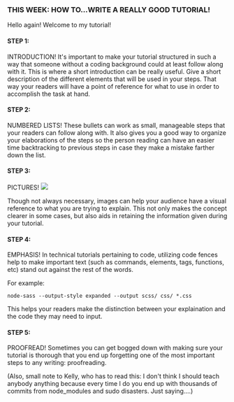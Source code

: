 ### THIS WEEK: HOW TO...WRITE A REALLY GOOD TUTORIAL!

Hello again! Welcome to my tutorial! 

<h4>STEP 1:</h4> INTRODUCTION! It's important to make your tutorial structured in such a way that someone without a coding background could at least follow along with it. This is where a short introduction can be really useful. Give a short description of the different elements that will be used in your steps. That way your readers will have a point of reference for what to use in order to accomplish the task at hand. 

<h4>STEP 2:</h4> NUMBERED LISTS! These bullets can work as small, manageable steps that your readers can follow along with. It also gives you a good way to organize your elaborations of the steps so the person reading can have an easier time backtracking to previous steps in case they make a mistake farther down the list. 

<h4>STEP 3:</h4> PICTURES! 

<img src="https://encrypted-tbn0.gstatic.com/images?q=tbn:ANd9GcRAJUEPKYofmie5UB2R6C7lF790lfHSAFddo_bnisAGxvOO0O2zeA"/>

Though not always necessary, images can help your audience have a visual reference to what you are trying to explain. This not only makes the concept clearer in some cases, but also aids in retaining the information given during your tutorial. 

<h4>STEP 4:</h4> EMPHASIS! In technical tutorials pertaining to code, utilizing code fences help to make important text (such as commands, elements, tags, functions, etc) stand out against the rest of the words. 

For example: 
```
node-sass --output-style expanded --output scss/ css/ *.css
```
This helps your readers make the distinction between your explaination and the code they may need to input.

<h4>STEP 5:</h4> PROOFREAD! Sometimes you can get bogged down with making sure your tutorial is thorough that you end up forgetting one of the most important steps to any writing: proofreading. 

(Also, small note to Kelly, who has to read this: I don't think I should teach anybody anything because every time I do you end up with thousands of commits from node_modules and sudo disasters. Just saying....)

 
